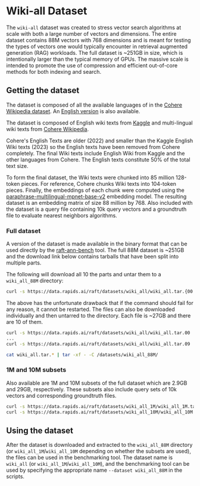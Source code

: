 # Wiki-all Dataset

The `wiki-all` dataset was created to stress vector search algorithms at scale with both a large number of vectors and dimensions. The entire dataset contains 88M vectors with 768 dimensions and is meant for testing the types of vectors one would typically encounter in retrieval augmented generation (RAG) workloads. The full dataset is ~251GB in size, which is intentionally larger than the typical memory of GPUs. The massive scale is intended to promote the use of compression and efficient out-of-core methods for both indexing and search.

## Getting the dataset

The dataset is composed of all the available languages of in the [Cohere Wikipedia dataset](https://huggingface.co/datasets/Cohere/wikipedia-22-12). An [English version]( https://www.kaggle.com/datasets/jjinho/wikipedia-20230701) is also available. 


The dataset is composed of English wiki texts from [Kaggle](https://www.kaggle.com/datasets/jjinho/wikipedia-20230701) and multi-lingual wiki texts from [Cohere Wikipedia](https://huggingface.co/datasets/Cohere/wikipedia-22-12). 

Cohere's English Texts are older (2022) and smaller than the Kaggle English Wiki texts (2023) so the English texts have been removed from Cohere completely. The final Wiki texts include English Wiki from Kaggle and the other languages from Cohere. The English texts constitute 50% of the total text size. 

To form the final dataset, the Wiki texts were chunked into 85 million 128-token pieces. For reference, Cohere chunks Wiki texts into 104-token pieces. Finally, the embeddings of each chunk were computed using the [paraphrase-multilingual-mpnet-base-v2](https://huggingface.co/sentence-transformers/paraphrase-multilingual-mpnet-base-v2) embedding model. The resulting dataset is an embedding matrix of size 88 million by 768. Also included with the dataset is a query file containing 10k query vectors and a groundtruth file to evaluate nearest neighbors algorithms. 

### Full dataset

A version of the dataset is made available in the binary format that can be used directly by the [raft-ann-bench](https://docs.rapids.ai/api/raft/nightly/raft_ann_benchmarks/) tool. The full 88M dataset is ~251GB and the download link below contains tarballs that have been split into multiple parts.

The following will download all 10 the parts and untar them to a `wiki_all_88M` directory:
```bash
curl -s https://data.rapids.ai/raft/datasets/wiki_all/wiki_all.tar.{00..9} | tar -xf - -C /datasets/wiki_all_88M/
```

The above has the unfortunate drawback that if the command should fail for any reason, it cannot be restarted. The files can also be downloaded individually and then untarred to the directory. Each file is ~27GB and there are 10 of them.

```bash
curl -s https://data.rapids.ai/raft/datasets/wiki_all/wiki_all.tar.00
...
curl -s https://data.rapids.ai/raft/datasets/wiki_all/wiki_all.tar.09

cat wiki_all.tar.* | tar -xf - -C /datasets/wiki_all_88M/
```

### 1M and 10M subsets

Also available are 1M and 10M subsets of the full dataset which are 2.9GB and 29GB, respectively. These subsets also include query sets of 10k vectors and corresponding groundtruth files. 

```bash
curl -s https://data.rapids.ai/raft/datasets/wiki_all_1M/wiki_all_1M.tar
curl -s https://data.rapids.ai/raft/datasets/wiki_all_10M/wiki_all_10M.tar
```

## Using the dataset

After the dataset is downloaded and extracted to the `wiki_all_88M` directory (or `wiki_all_1M`/`wiki_all_10M` depending on whether the subsets are used), the files can be used in the benchmarking tool. The dataset name is `wiki_all` (or `wiki_all_1M`/`wiki_all_10M`), and the benchmarking tool can be used by specifying the appropriate name `--dataset wiki_all_88M` in the scripts. 
